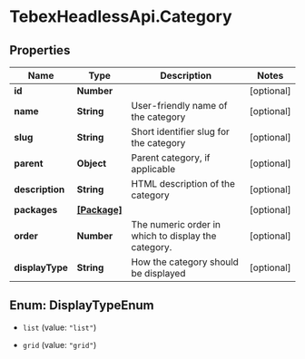 # TebexHeadlessApi.Category

## Properties

Name | Type | Description | Notes
------------ | ------------- | ------------- | -------------
**id** | **Number** |  | [optional] 
**name** | **String** | User-friendly name of the category | [optional] 
**slug** | **String** | Short identifier slug for the category | [optional] 
**parent** | **Object** | Parent category, if applicable | [optional] 
**description** | **String** | HTML description of the category | [optional] 
**packages** | [**[Package]**](Package.md) |  | [optional] 
**order** | **Number** | The numeric order in which to display the category. | [optional] 
**displayType** | **String** | How the category should be displayed | [optional] 



## Enum: DisplayTypeEnum


* `list` (value: `"list"`)

* `grid` (value: `"grid"`)




